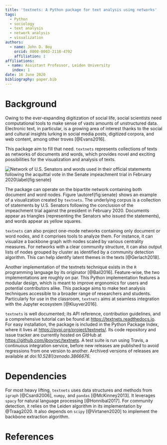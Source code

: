 ```yaml
---
title: 'textnets: A Python package for text analysis using networks'
tags:
  - Python
  - sociology
  - text analysis
  - network analysis
  - visualization
authors:
  - name: John D. Boy
    orcid: 0000-0003-2118-4702
    affiliation: 1
affiliations:
 - name: Assistant Professor, Leiden University
   index: 1
date: 16 June 2020
bibliography: paper.bib
---
```


# Background

Owing to the ever-expanding digitization of social life, social scientists need
computational tools to make sense of vasts amounts of unstructured data.
Electronic text, in particular, is a growing area of interest thanks to the
social and cultural insights lurking in social media posts, digitized corpora,
and web content, among other troves [@Evans2016].

This package aim to fill that need. `textnets` represents collections of texts
as networks of documents and words, which provides novel and exciting
possibilities for the visualization and analysis of texts.

![Network of U.S. Senators and words used in their official statements
following the acquittal vote in the Senate impeachment trial in February
2020\label{fig:senate}](impeachment-statements.svg)

The package can operate on the bipartite network containing both document and
word nodes. Figure \autoref{fig:senate} shows an example of a visualization
created by `textnets`. The underlying corpus is a collection of statements by
U.S. Senators following the conclusion of the impeachment trial against the
president in February 2020. Documents appear as triangles (representing the
Senators who issued the statements), and words appear as yellow squares.

`textnets` can also project one-mode networks containing only document or word
nodes, and it comprises tools to analyze them. For instance, it can visualize a
backbone graph with nodes scaled by various centrality measures. For networks
with a clear community structure, it can also output lists of nodes grouped by
cluster as identified by a community detection algorithm. This can help
identify latent themes in the texts [@Gerlach2018].

Another implementation of the textnets technique exists in the `R` programming
language by its originator [@Bail2016]. Feature-wise, the two implementations
are roughly on par. This Python implementation features a modular design, which
is meant to improve ergonomics for users and potential contributors alike. This
package aims to make text analysis techniques accessible to a broader range of
researchers and students. Particularly for use in the classroom, `textnets`
aims at seamless integration with the Jupyter ecosystem [@Kluyver2016].

`textnets` is well documented; its API reference, contribution guidelines, and
a comprehensive tutorial can be found at <https://textnets.readthedocs.io>. For
easy installation, the package is included in the Python Package Index, where
it lives at <https://pypi.org/project/textnets/>. Its code repository and issue
tracker are currently hosted on GitHub at
<https://github.com/jboynyc/textnets>. A test suite is run using Travis, a
continuous integration service, before new releases are published to avoid
regressions from one version to another. Archived versions of releases are
available at _doi:10.5281/zenodo.3866676_.

# Dependencies

For most heavy lifting, `textnets` uses data structures and methods from
`igraph` [@Csardi2006], `numpy`, and `pandas` [@McKinney2013]. It leverages
`spacy` for natural language processing [@Honnibal2017]. For community
detection, it relies on the Leiden algorithm in its implementation by
@Traag2020. It also depends on `scipy` [@Virtanen2020] to implement the
backbone extraction algorithm.

# References
